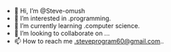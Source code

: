 - 👋 Hi, I’m @Steve-omush
- 👀 I’m interested in .programming.
- 🌱 I’m currently learning .computer science.
- 💞️ I’m looking to collaborate on ...
- 📫 How to reach me .steveprogram60@gmail.com..

<!---
Steve-omush/Steve-omush is a ✨ special ✨ repository because its `README.md` (this file) appears on your GitHub profile.
You can click the Preview link to take a look at your changes.
--->
